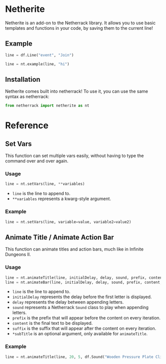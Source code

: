 # Netherite
Netherite is an add-on to the Netherrack library. It allows you to use basic templates and functions in your code, by saving them to the current line!
## Example
```py
line = df.Line("event", "Join")

line = nt.example(line, "hi")
```

## Installation
Netherite comes built into netherrack! To use it, you can use the same syntax as netherrack:
```py
from netherrack import netherite as nt
```

# Reference
## Set Vars
This function can set multiple vars easily, without having to type the command over and over again.
### Usage
```py
line = nt.setVars(line, **variables)
```
- `line` is the line to append to.
- `**variables` represents a kwarg-style argument.
### Example
```py
line = nt.setVars(line, variable=value, variable2=value2)
```

## Animate Title / Animate Action Bar
This function can animate titles and action bars, much like in Infinite Dungeons II.
### Usage
```py
line = nt.animateTitle(line, initialDelay, delay, sound, prefix, content, suffix, *subTitle)
line = nt.animateBar(line, initialDelay, delay, sound, prefix, content, suffix)
```
- `line` is the line to append to.
- `initialDelay` represents the delay before the first letter is displayed.
- `delay` represents the delay between appending letters.
- `sound` represents a Netherrack `Sound` class to play when appending letters.
- `prefix` is the prefix that will appear before the content on every iteration.
- `content` is the final text to be displayed.
- `suffix` is the suffix that will appear after the content on every iteration.
- `*subTitle` is an optional argument, only available for `animateTitle`.
### Example
```py
line = nt.animateTitle(line, 20, 5, df.Sound("Wooden Pressure Plate Click On"), "&5<< &d", "S p a c e", " &5>>")
```
